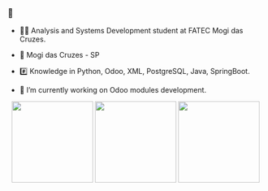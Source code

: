### 👋

- 🧑‍🏫 Analysis and Systems Development student at FATEC Mogi das Cruzes.

- 📍 Mogi das Cruzes - SP

- #️⃣ Knowledge in Python, Odoo, XML, PostgreSQL, Java, SpringBoot.

- 🔭 I’m currently working on Odoo modules development.

<div align="center">
  <img height="160em" src="https://github-readme-stats-ten-gilt.vercel.app/api?username=viniciusmirandaa&show_icons=true&theme=dark&include_all_commits=true&count_private=true"/>
  <img height="160em" src="https://github-readme-stats-ten-gilt.vercel.app/api/top-langs/?username=viniciusmirandaa&layout=compact&langs_count=7&theme=dark"/>
  <img height="160em" src="https://streak-stats.demolab.com?user=viniciusmirandaa&theme=dark&date_format=j%20M%5B%20Y%5D&mode=weekly"/>
</div>

